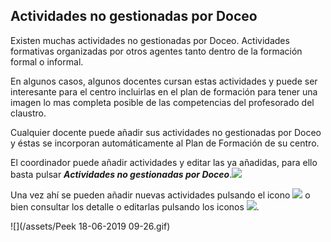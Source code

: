 ## Actividades no gestionadas por Doceo

Existen muchas actividades no gestionadas por Doceo. Actividades formativas organizadas por otros agentes tanto dentro de la formación formal o informal.

En algunos casos, algunos docentes cursan estas actividades y puede ser interesante para el centro incluirlas en el plan de formación para tener una imagen lo mas completa posible de las competencias del profesorado del claustro.

Cualquier docente puede añadir sus actividades no gestionadas por Doceo y éstas se incorporan automáticamente al Plan de Formación de su centro.

El coordinador puede añadir actividades y editar las ya añadidas, para ello basta pulsar _**Actividades no gestionadas por Doceo**_.![](/assets/Selección_741.png)


Una vez ahí se pueden añadir nuevas actividades pulsando el icono ![](/assets/Selección_742.png) o bien consultar los detalle o editarlas pulsando los iconos ![](/assets/Selección_743.png).

![](/assets/Peek 18-06-2019 09-26.gif)